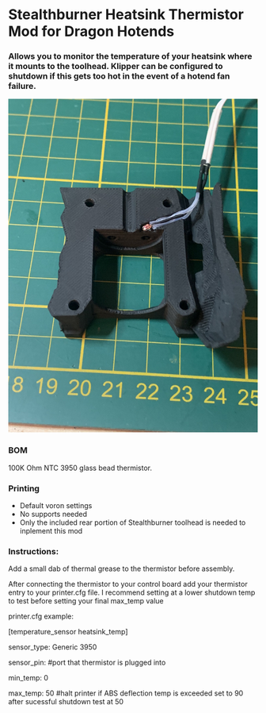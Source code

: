# Stealthburner Heatsink Thermistor Mod for Dragon Hotends
 ### Allows you to monitor the temperature of your heatsink where it mounts to the toolhead. Klipper can be configured to shutdown if this gets too hot in the event of a hotend fan failure.   

<img src="./Images/thermistor.jpeg" width=600>

### BOM
100K Ohm NTC 3950 glass bead thermistor. 

### Printing
  * Default voron settings
  * No supports needed
  * Only the included rear portion of Stealthburner toolhead is needed to inplement this mod

### Instructions:
 Add a small dab of thermal grease to the thermistor before assembly. 
 
After connecting the thermistor to your control board add your thermistor entry to your printer.cfg file. I recommend setting at a lower shutdown temp to test before setting your final max_temp value
 
printer.cfg example: 

[temperature_sensor heatsink_temp]

sensor_type: Generic 3950

sensor_pin:      #port that thermistor is plugged into

min_temp: 0

max_temp: 50     #halt printer if ABS deflection temp is exceeded set to 90 after sucessful shutdown test at 50

